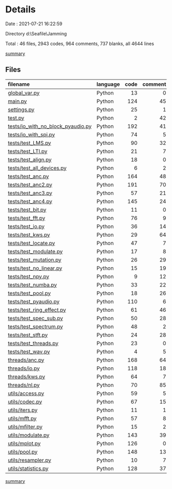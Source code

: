 # Details

Date : 2021-07-21 16:22:59

Directory d:\Seafile\Jamming

Total : 46 files,  2943 codes, 964 comments, 737 blanks, all 4644 lines

[summary](results.md)

## Files
| filename | language | code | comment | blank | total |
| :--- | :--- | ---: | ---: | ---: | ---: |
| [global_var.py](/global_var.py) | Python | 13 | 0 | 2 | 15 |
| [main.py](/main.py) | Python | 124 | 45 | 28 | 197 |
| [settings.py](/settings.py) | Python | 25 | 1 | 5 | 31 |
| [test.py](/test.py) | Python | 2 | 42 | 8 | 52 |
| [tests/io_with_no_block_pyaudio.py](/tests/io_with_no_block_pyaudio.py) | Python | 192 | 41 | 46 | 279 |
| [tests/io_with_spi.py](/tests/io_with_spi.py) | Python | 74 | 5 | 11 | 90 |
| [tests/test_LMS.py](/tests/test_LMS.py) | Python | 90 | 32 | 25 | 147 |
| [tests/test_LTI.py](/tests/test_LTI.py) | Python | 21 | 7 | 9 | 37 |
| [tests/test_align.py](/tests/test_align.py) | Python | 18 | 0 | 5 | 23 |
| [tests/test_all_devices.py](/tests/test_all_devices.py) | Python | 6 | 2 | 2 | 10 |
| [tests/test_anc.py](/tests/test_anc.py) | Python | 164 | 48 | 36 | 248 |
| [tests/test_anc2.py](/tests/test_anc2.py) | Python | 191 | 70 | 40 | 301 |
| [tests/test_anc3.py](/tests/test_anc3.py) | Python | 57 | 21 | 14 | 92 |
| [tests/test_anc4.py](/tests/test_anc4.py) | Python | 145 | 24 | 31 | 200 |
| [tests/test_bit.py](/tests/test_bit.py) | Python | 11 | 0 | 1 | 12 |
| [tests/test_fft.py](/tests/test_fft.py) | Python | 76 | 9 | 25 | 110 |
| [tests/test_io.py](/tests/test_io.py) | Python | 36 | 14 | 13 | 63 |
| [tests/test_kws.py](/tests/test_kws.py) | Python | 29 | 64 | 18 | 111 |
| [tests/test_locate.py](/tests/test_locate.py) | Python | 47 | 7 | 16 | 70 |
| [tests/test_modulate.py](/tests/test_modulate.py) | Python | 17 | 8 | 8 | 33 |
| [tests/test_mutation.py](/tests/test_mutation.py) | Python | 26 | 29 | 12 | 67 |
| [tests/test_no_linear.py](/tests/test_no_linear.py) | Python | 15 | 19 | 9 | 43 |
| [tests/test_npy.py](/tests/test_npy.py) | Python | 9 | 12 | 11 | 32 |
| [tests/test_numba.py](/tests/test_numba.py) | Python | 33 | 22 | 13 | 68 |
| [tests/test_pool.py](/tests/test_pool.py) | Python | 18 | 26 | 20 | 64 |
| [tests/test_pyaudio.py](/tests/test_pyaudio.py) | Python | 110 | 6 | 31 | 147 |
| [tests/test_ring_effect.py](/tests/test_ring_effect.py) | Python | 61 | 46 | 29 | 136 |
| [tests/test_spec_sub.py](/tests/test_spec_sub.py) | Python | 50 | 28 | 12 | 90 |
| [tests/test_spectrum.py](/tests/test_spectrum.py) | Python | 48 | 2 | 6 | 56 |
| [tests/test_stft.py](/tests/test_stft.py) | Python | 24 | 28 | 13 | 65 |
| [tests/test_threads.py](/tests/test_threads.py) | Python | 23 | 0 | 9 | 32 |
| [tests/test_wav.py](/tests/test_wav.py) | Python | 4 | 5 | 1 | 10 |
| [threads/anc.py](/threads/anc.py) | Python | 168 | 64 | 27 | 259 |
| [threads/io.py](/threads/io.py) | Python | 118 | 18 | 18 | 154 |
| [threads/kws.py](/threads/kws.py) | Python | 64 | 7 | 8 | 79 |
| [threads/nl.py](/threads/nl.py) | Python | 70 | 85 | 22 | 177 |
| [utils/access.py](/utils/access.py) | Python | 59 | 5 | 12 | 76 |
| [utils/codec.py](/utils/codec.py) | Python | 67 | 15 | 12 | 94 |
| [utils/iters.py](/utils/iters.py) | Python | 11 | 1 | 2 | 14 |
| [utils/mfft.py](/utils/mfft.py) | Python | 57 | 8 | 9 | 74 |
| [utils/mfilter.py](/utils/mfilter.py) | Python | 15 | 2 | 4 | 21 |
| [utils/modulate.py](/utils/modulate.py) | Python | 143 | 39 | 37 | 219 |
| [utils/mplot.py](/utils/mplot.py) | Python | 126 | 0 | 14 | 140 |
| [utils/pool.py](/utils/pool.py) | Python | 148 | 13 | 40 | 201 |
| [utils/resampler.py](/utils/resampler.py) | Python | 10 | 7 | 4 | 21 |
| [utils/statistics.py](/utils/statistics.py) | Python | 128 | 37 | 19 | 184 |

[summary](results.md)